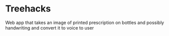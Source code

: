 # Treehacks
Web app that takes an image of printed prescription on bottles and possibly handwriting and convert it to voice to user
